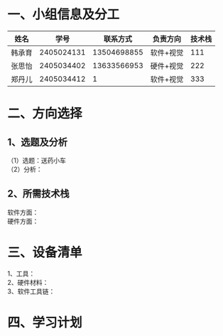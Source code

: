 # 一、小组信息及分工  

  姓名  | 学号  | 联系方式  |  负责方向  |  技术栈  
  ---- |----- |------ |------- |-------- 
  韩承育 | 2405024131 | 13504698855 | 软件+视觉 | 111
  张思怡 | 2405034402 | 13633566953 | 硬件+视觉 | 222
  郑丹儿 | 2405034412 | 1           | 软件+视觉 | 333
# 二、方向选择
## 1、选题及分析
（1）选题：送药小车  
（2）分析：
## 2、所需技术栈
软件方面：  
硬件方面：
# 三、设备清单
1、工具：  
2、硬件材料：  
3、软件工具链：
# 四、学习计划
